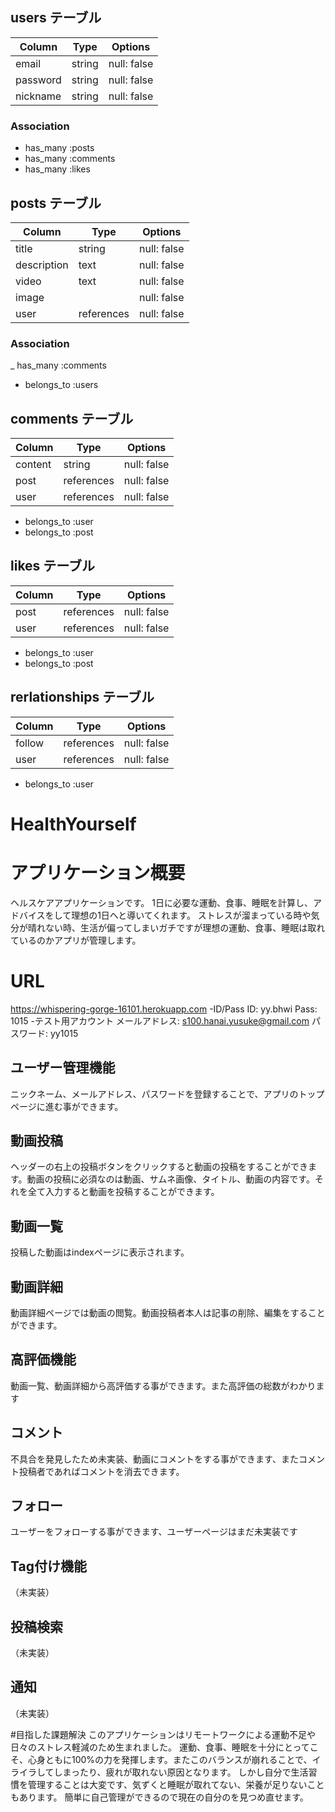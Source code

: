 ## users テーブル

| Column     | Type   | Options     |
| ---------- | ------ | ----------- |
| email      | string | null: false |
| password   | string | null: false |
| nickname   | string | null: false |

### Association

- has_many :posts
- has_many :comments
- has_many :likes

## posts テーブル

| Column      | Type       | Options     |
| ----------- | ---------- | ----------- |
| title       | string     | null: false |
| description | text       | null: false |
| video       | text       | null: false |
| image       |            | null: false |
| user        | references | null: false |

### Association

_ has_many :comments
- belongs_to :users

## comments テーブル

| Column      | Type       | Options     |
| ----------- | ---------- | ----------- |
| content     | string     | null: false |
| post        | references | null: false |
| user        | references | null: false |

- belongs_to :user
- belongs_to :post

## likes テーブル

| Column      | Type       | Options     |
| ----------- | ---------- | ----------- |
| post        | references | null: false |
| user        | references | null: false |

- belongs_to :user
- belongs_to :post

## rerlationships テーブル

| Column      | Type       | Options     |
| ----------- | ---------- | ----------- |
| follow      | references | null: false |
| user        | references | null: false |

- belongs_to :user

# HealthYourself


# アプリケーション概要
ヘルスケアアプリケーションです。
1日に必要な運動、食事、睡眠を計算し、アドバイスをして理想の1日へと導いてくれます。
ストレスが溜まっている時や気分が晴れない時、生活が偏ってしまいガチですが理想の運動、食事、睡眠は取れているのかアプリが管理します。


# URL
https://whispering-gorge-16101.herokuapp.com
-ID/Pass
ID: yy.bhwi
Pass: 1015
-テスト用アカウント
メールアドレス: s100.hanai.yusuke@gmail.com
パスワード: yy1015


## ユーザー管理機能
ニックネーム、メールアドレス、パスワードを登録することで、アプリのトップページに進む事ができます。

## 動画投稿
ヘッダーの右上の投稿ボタンをクリックすると動画の投稿をすることができます。動画の投稿に必須なのは動画、サムネ画像、タイトル、動画の内容です。それを全て入力すると動画を投稿することができます。

## 動画一覧
投稿した動画はindexページに表示されます。

## 動画詳細
動画詳細ページでは動画の閲覧。動画投稿者本人は記事の削除、編集をすることができます。

## 高評価機能
動画一覧、動画詳細から高評価する事ができます。また高評価の総数がわかります

## コメント
不具合を発見したため未実装、動画にコメントをする事ができます、またコメント投稿者であればコメントを消去できます。

## フォロー
ユーザーをフォローする事ができます、ユーザーページはまだ未実装です

## Tag付け機能
（未実装）

## 投稿検索
（未実装）

## 通知
（未実装）


#目指した課題解決
このアプリケーションはリモートワークによる運動不足や日々のストレス軽減のため生まれました。
運動、食事、睡眠を十分にとってこそ、心身ともに100%の力を発揮します。またこのバランスが崩れることで、イライラしてしまったり、疲れが取れない原因となります。
しかし自分で生活習慣を管理することは大変です、気ずくと睡眠が取れてない、栄養が足りないこともあります。
簡単に自己管理ができるので現在の自分のを見つめ直せます。
